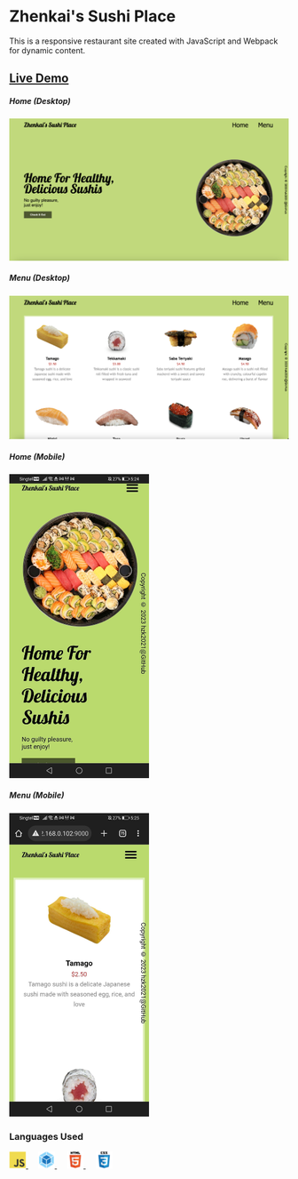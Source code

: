 # Zhenkai's Sushi Place

This is a responsive restaurant site created with JavaScript and Webpack for dynamic content.

## [Live Demo](https://hzk2021.github.io/SushiRestaurant/)

##### Home (Desktop)
![Preview](./preview/home.png)

##### Menu (Desktop)
![Preview](./preview/menu.png)

##### Home (Mobile)
<img src="./preview/home(mobile).png" width="50%"/>

##### Menu (Mobile)
<img src="./preview/menu(mobile).png" width="50%" />

### Languages Used

<a href="https://developer.mozilla.org/en-US/docs/Web/JavaScript" target="_blank" rel="noreferrer"> <img src="https://raw.githubusercontent.com/devicons/devicon/master/icons/javascript/javascript-original.svg" alt="javascript" width="30" height="30"/> </a>  &emsp; <a href="https://webpack.js.org/" target="_blank" rel="noreferrer"> <img src="https://raw.githubusercontent.com/devicons/devicon/1119b9f84c0290e0f0b38982099a2bd027a48bf1/icons/webpack/webpack-original.svg" alt="webpack" width="30" height="30"/> </a>  &emsp; <a href="https://www.w3.org/html/" target="_blank" rel="noreferrer"> <img src="https://raw.githubusercontent.com/devicons/devicon/master/icons/html5/html5-original-wordmark.svg" alt="html5" width="30" height="30"/> </a>  &emsp;  <a href="https://www.w3schools.com/css/" target="_blank" rel="noreferrer"> <img src="https://raw.githubusercontent.com/devicons/devicon/master/icons/css3/css3-original-wordmark.svg" alt="css3" width="30" height="30"/> </a>